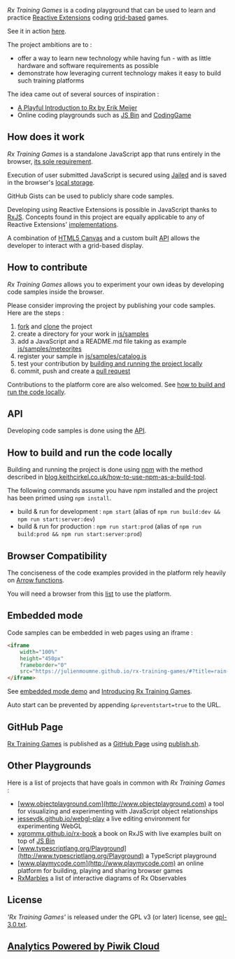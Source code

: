 *Rx Training Games* is a coding playground that can be used to 
learn and practice [Reactive Extensions](http://reactivex.io/) coding [grid-based](API.md) games.

See it in action [here](https://julienmoumne.github.io/rx-training-games).

The project ambitions are to :

 * offer a way to learn new technology while having fun - with as little hardware and software requirements as possible
 * demonstrate how leveraging current technology makes it easy to build such training platforms

The idea came out of several sources of inspiration :
 
 * [A Playful Introduction to Rx by Erik Meijer](https://youtu.be/WKore-AkisY) 
 * Online coding playgrounds such as [JS Bin](https://jsbin.com) and [CodingGame](https://www.codingame.com)

 
## How does it work

*Rx Training Games* is a standalone JavaScript app that runs entirely in the browser, [its sole requirement](#browser-compatibility).

Execution of user submitted JavaScript is secured using [Jailed](https://github.com/asvd/jailed)
and is saved in the browser's [local storage](https://developer.mozilla.org/en-US/docs/Web/API/Web_Storage_API).

GitHub Gists can be used to publicly share code samples.

Developing using Reactive Extensions is possible in JavaScript thanks to [RxJS](https://github.com/Reactive-Extensions/RxJS).
Concepts found in this project are equally applicable to any of Reactive Extensions' [implementations](http://reactivex.io/languages.html).
 
A combination of [HTML5 Canvas](https://developer.mozilla.org/en-US/docs/Web/API/Canvas_API) and a custom built [API](API.md)
allows the developer to interact with a grid-based display.
 

## How to contribute
 
*Rx Training Games* allows you to experiment your own ideas by developing code samples inside the browser.
 
Please consider improving the project by publishing your code samples. Here are the steps :

 1. [fork](https://help.github.com/articles/fork-a-repo) and [clone](https://help.github.com/articles/cloning-a-repository/) the project
 2. create a directory for your work in [js/samples](js/samples)
 3. add a JavaScript and a README.md file taking as example [js/samples/meteorites](js/samples/meteorites)
 4. register your sample in [js/samples/catalog.js](js/samples/catalog.js)
 5. test your contribution by [building and running the project locally](#how-to-build-and-run-the-code-locally) 
 6. commit, push and create a [pull request](https://help.github.com/articles/using-pull-requests)

Contributions to the platform core are also welcomed. See [how to build and run the code locally](#how-to-build-and-run-the-code-locally).


## API

Developing code samples is done using the [API](API.md).


## How to build and run the code locally

Building and running the project is done using [npm](https://www.npmjs.com/) with the method described in
[blog.keithcirkel.co.uk/how-to-use-npm-as-a-build-tool](http://blog.keithcirkel.co.uk/how-to-use-npm-as-a-build-tool).

The following commands assume you have npm installed and the project has been primed using `npm install`.
  
 *  build & run for development : `npm start` (alias of `npm run build:dev && npm run start:server:dev`)
 *  build & run for production : `npm run start:prod` (alias of `npm run build:prod && npm run start:server:prod`)


## Browser Compatibility

The conciseness of the code examples provided in the platform rely heavily on 
[Arrow functions](https://developer.mozilla.org/en-US/docs/Web/JavaScript/Reference/Functions/Arrow_functions).

You will need a browser from this [list](http://caniuse.com/#feat=arrow-functions) to use the platform.

## Embedded mode

Code samples can be embedded in web pages using an iframe :

```html
<iframe
    width="100%"
    height="450px"
    frameborder="0"
    src="https://julienmoumne.github.io/rx-training-games/#?title=rain-using-state">
</iframe>
```

See [embedded mode demo](https://julienmoumne.github.io/rx-training-games/embedded-demo) and
[Introducing Rx Training Games](http://moumne.com/2015/11/22/introducing-rx-training-games/).

Auto start can be prevented by appending `&preventstart=true` to the URL.


## GitHub Page

[Rx Training Games](https://julienmoumne.github.io/rx-training-games) is published as a
[GitHub Page](https://pages.github.com/) using [publish.sh](publish.sh).

## Other Playgrounds

Here is a list of projects that have goals in common with *Rx Training Games* :

 * [www.objectplayground.com](http://www.objectplayground.com) a tool for visualizing and experimenting with JavaScript object relationships
 * [jessevdk.github.io/webgl-play](http://jessevdk.github.io/webgl-play/) a live editing environment for experimenting WebGL
 * [xgrommx.github.io/rx-book](http://xgrommx.github.io/rx-book) a book on RxJS with live examples built on top of [JS Bin](https://jsbin.com)
 * [www.typescriptlang.org/Playground](http://www.typescriptlang.org/Playground) a TypeScript playground
 * [www.playmycode.com](http://www.playmycode.com) an online platform for building, playing and sharing browser games
 * [RxMarbles](http://rxmarbles.com/) a list of interactive diagrams of Rx Observables

## License

*'Rx Training Games'* is released under the GPL v3 (or later) license, see [gpl-3.0.txt](misc/gpl-3.0.txt).

## [Analytics Powered by Piwik Cloud](https://rx-training-games.piwik.pro)